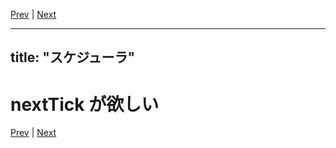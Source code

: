 [Prev](https://github.com/Ubugeeei/chibivue/blob/main/books/japanese/17_render_fragments.md) | [Next](https://github.com/Ubugeeei/chibivue/blob/main/books/japanese/19_patch_other_attrs.md)

---
title: "スケジューラ"
---

# nextTick が欲しい


[Prev](https://github.com/Ubugeeei/chibivue/blob/main/books/japanese/17_render_fragments.md) | [Next](https://github.com/Ubugeeei/chibivue/blob/main/books/japanese/19_patch_other_attrs.md)